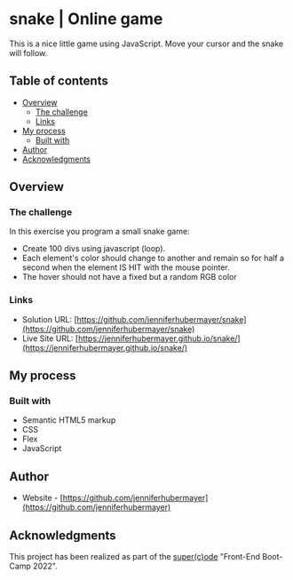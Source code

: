 # snake | Online game

This is a nice little game using JavaScript. Move your cursor and the snake will follow.

## Table of contents

- [Overview](#overview)
  - [The challenge](#the-challenge)
  - [Links](#links)
- [My process](#my-process)
  - [Built with](#built-with)
- [Author](#author)
- [Acknowledgments](#acknowledgments)

## Overview

### The challenge

In this exercise you program a small snake game:

- Create 100 divs using javascript (loop).
- Each element's color should change to another and remain so for half a second when the element IS HIT with the mouse pointer.
- The hover should not have a fixed but a random RGB color

### Links

- Solution URL: [https://github.com/jenniferhubermayer/snake](https://github.com/jenniferhubermayer/snake)
- Live Site URL: [https://jenniferhubermayer.github.io/snake/](https://jenniferhubermayer.github.io/snake/)

## My process

### Built with

- Semantic HTML5 markup
- CSS
- Flex
- JavaScript

## Author

- Website - [https://github.com/jenniferhubermayer](https://github.com/jenniferhubermayer)

## Acknowledgments

This project has been realized as part of the [super(c)ode](https://www.super-code.de/) "Front-End Boot-Camp 2022".

